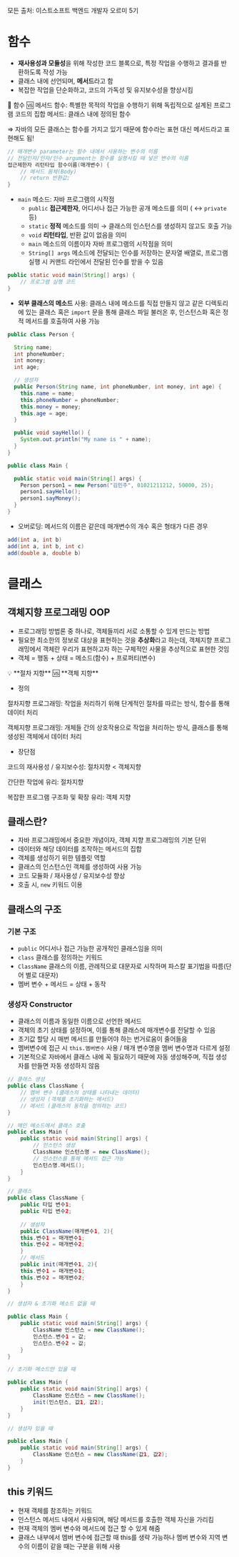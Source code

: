 모든 출처: 이스트소프트 백엔드 개발자 오르미 5기

# 함수

- **재사용성과 모듈성**을 위해 작성한 코드 블록으로, 특정 작업을 수행하고 결과를 반환하도록 작성 가능
- 클래스 내에 선언되며, **메서드**라고 함
- 복잡한 작업을 단순화하고, 코드의 가독성 및 유지보수성을 향상시킴

<aside>
🤔 함수 🆚 메서드
함수: 특별한 목적의 작업을 수행하기 위해 독립적으로 설계된 프로그램 코드의 집합
메서드: 클래스 내에 정의된 함수

⇒ 자바의 모든 클래스는 함수를 가지고 있기 때문에 함수라는 표현 대신 메서드라고 표현해도 됨!

</aside>

```java
// 매개변수 parameter는 함수 내에서 사용하는 변수의 이름
// 전달인자/인자/인수 argument는 함수를 실행시킬 때 넣은 변수의 이름
접근제한자 리턴타입 함수이름(매개변수) {
    // 메서드 몸체(Body)
    // return 반환값;
}

```

- `main` 메소드: 자바 프로그램의 시작점
    - `public` **접근제한자**, 어디서나 접근 가능한 공개 메소드를 의미 ( ↔ `private` 등)
    - `static`  **정적** 메소드를 의미 → 클래스의 인스턴스를 생성하지 않고도 호출 가능
    - `void` **리턴타입**, 반환 값이 없음을 의미
    - `main` 메소드의 이름이자 자바 프로그램의 시작점을 의미
    - `String[] args` 메소드에 전달되는 인수를 저장하는 문자열 배열로, 프로그램 실행 시 커맨드 라인에서 전달된 인수를 받을 수 있음

```java
public static void main(String[] args) {
    // 프로그램 실행 코드
}
```

- **외부 클래스의 메소드** 사용: 클래스 내에 메소드를 직접 만들지 않고 같은 디렉토리에 있는 클래스 혹은 `import` 문을 통해 클래스 파일 불러온 후, 인스턴스화 혹은 정적 메서드를 호출하여 사용 가능

```java
public class Person {

  String name;
  int phoneNumber;
  int money;
  int age;

  // 생성자
  public Person(String name, int phoneNumber, int money, int age) {
    this.name = name;
    this.phoneNumber = phoneNumber;
    this.money = money;
    this.age = age;
  }

  public void sayHello() {
    System.out.println("My name is " + name);
  }
}
```

```java
public class Main {

  public static void main(String[] args) {
    Person person1 = new Person("김민주", 01021211212, 50000, 25);
    person1.sayHello();
    person1.sayMoney();
  }
}
```

- 오버로딩: 메서드의 이름은 같은데 매개변수의 개수 혹은 형태가 다른 경우

```java
add(int a, int b)
add(int a, int b, int c)
add(double a, double b)
```

# 클래스

## **객체지향 프로그래밍 OOP**

- 프로그래밍 방법론 중 하나로, 객체들끼리 서로 소통할 수 있게 만드는 방법
- 필요한 최소한의 정보로 대상을 표현하는 것을 **추상화**라고 하는데, 객체지향 프로그래밍에서 객체란 우리가 표현하고자 하는 구체적인 사물을 추상적으로 표현한 것임
- 객체 = 행동 + 상태 = 메소드(함수) + 프로퍼티(변수)

<aside>
💡 **절차 지향** 🆚 **객체 지향**

- 정의

절차지향 프로그래밍: 작업을 처리하기 위해 단계적인 절차를 따르는 방식, 함수를 통해 데이터 처리

객체지향 프로그래밍: 개체들 간의 상호작용으로 작업을 처리하는 방식, 클래스를 통해 생성된 객체에서 데이터 처리

- 장단점

코드의 재사용성 / 유지보수성: 절차지향 < 객체지향

간단한 작업에 유리: 절차지향

복잡한 프로그램 구조화 및 확장 유리: 객체 지향

</aside>

## 클래스란?

- 자바 프로그래밍에서 중요한 개념이자, 객체 지향 프로그래밍의 기본 단위
- 데이터와 해당 데이터를 조작하는 메서드의 집합
- 객체를 생성하기 위한 템플릿 역할
- 클래스의 인스턴스인 객체를 생성하여 사용 가능
- 코드 모듈화 / 재사용성 / 유지보수성 향상
- 호출 시, `new` 키워드 이용

## 클래스의 구조

### 기본 구조

- `public` 어디서나 접근 가능한 공개적인 클래스임을 의미
- `class` 클래스를 정의하는 키워드
- `ClassName` 클래스의 이름, 관례적으로 대문자로 시작하며 파스칼 표기법을 따름(단어 별로 대문자)
- 멤버 변수 + 메서드 = 상태 + 동작

### **생성자 Constructor**

- 클래스의 이름과 동일한 이름으로 선언한 메서드
- 객체의 초기 상태를 설정하며, 이를 통해 클래스에 매개변수를 전달할 수 있음
- 초기값 할당 시 매번 메서드를 만들어야 하는 번거로움이 줄어들음
- 멤버변수에 접근 시 `this.멤버변수`  사용 / 매개 변수명을 멤버 변수명과 다르게 설정
- 기본적으로 자바에서 클래스 내에 꼭 필요하기 때문에 자동 생성해주며, 직접 생성자를 만들면 자동 생성하지 않음

```java
// 클래스 생성
public class ClassName {
    // 멤버 변수 (클래스의 상태를 나타내는 데이터)
    // 생성자 (객체를 초기화하는 메서드)
    // 메서드 (클래스의 동작을 정의하는 코드)
}

// 메인 메소드에서 클래스 호출
public class Main {
	public static void main(String[] args) {
		// 인스턴스 생성
		ClassName 인스턴스명 = new ClassName();
		// 인스턴스를 통해 메서드 접근 가능
		인스턴스명.메서드();
	}
}
```

```java
// 클래스
public class ClassName {
	public 타입 변수1;
	public 타입 변수2;
	
	// 생성자
	public ClassName(매개변수1, 2){
	this.변수1 = 매개변수1;
	this.변수2 = 매개변수2;
	}
	// 메서드	
	public init(매개변수1, 2){
	this.변수1 = 매개변수1;
	this.변수2 = 매개변수2;
	}
}
```

```java
// 생성자 & 초기화 메소드 없을 때

public class Main {
    public static void main(String[] args) {
		ClassName 인스턴스 = new ClassName();
		인스턴스.변수1 = 값;
		인스턴스.변수2 = 값;
	}
}
```

```java
// 초기화 메소드만 있을 때

public class Main {
    public static void main(String[] args) {
		ClassName 인스턴스 = new ClassName();
		init(인스턴스, 값1, 값2);
	}
}
```

```java
// 생성자 있을 때

public class Main {
    public static void main(String[] args) {
		ClassName 인스턴스 = new ClassName(값1, 값2);
	}
}
```

## this 키워드

- 현재 객체를 참조하는 키워드
- 인스턴스 메서드 내에서 사용되며, 해당 메서드를 호출한 객체 자신을 가리킴
- 현재 객체의 멤버 변수와 메서드에 접근 할 수 있게 해줌
- 클래스 내부에서 멤버 변수에 접근할 때 this를 생략 가능하나 멤버 변수와 지역 변수의 이름이 같을 때는 구분을 위해 사용
